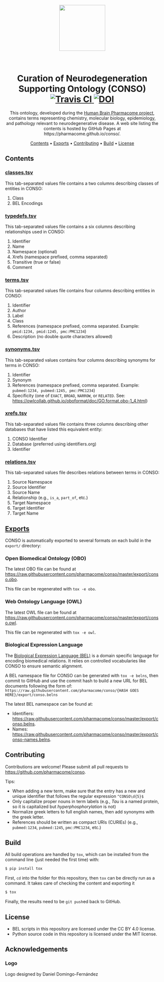 <p align="center">
  <img style="width: 150px; height: 150px;" src="https://docs.google.com/drawings/d/e/2PACX-1vTXUpnVo_W6vJOv2nx894YkZ8XAra1SksAgsWDgg2gya9sIldRaZd7JrXNFamZp2kCWQhYEM8S5fBvS/pub?w=150&amp;h=150">
</p>

<h1 align="center">
  <br>
  Curation of Neurodegeneration Supporting Ontology (CONSO)
  <a href="https://travis-ci.com/pharmacome/conso">
    <img src="https://travis-ci.com/pharmacome/conso.svg?branch=master"
         alt="Travis CI">
  </a>
  <a href="https://zenodo.org/badge/latestdoi/142866236">
    <img src="https://zenodo.org/badge/142866236.svg" alt="DOI">
  </a>
  <br>
</h1>

<p align="center">
This ontology, developed during the <a href="https://pharmacome.github.io">Human Brain Pharmacome project</a>, 
contains terms representing chemistry, molecular biology, epidemiology, and pathology relevant to neurodegenerative 
disease. A web site listing the contents is hosted by GitHub Pages at https://pharmacome.github.io/conso/.
</p>

<p align="center">
  <a href="#contents">Contents</a> •
  <a href="#exports">Exports</a> •
  <a href="#contributing">Contributing</a> •
  <a href="#build">Build</a> •
  <a href="#license">License</a>
</p>

## Contents

### [classes.tsv](classes.tsv)

This tab-separated values file contains a two columns describing
classes of entities in CONSO:

1. Class
2. BEL Encodings

### [typedefs.tsv](typedefs.tsv)

This tab-separated values file contains a six columns describing
relationships used in CONSO:

1. Identifier
2. Name
3. Namespace (optional)
4. Xrefs (namespace prefixed, comma separated)
5. Transitive (true or false)
6. Comment

### [terms.tsv](terms.tsv)

This tab-separated values file contains four columns describing
entities in CONSO:

1. Identifier
2. Author
3. Label
4. Class
5. References (namespace prefixed, comma separated. Example: `pmid:1234, pmid:1245, pmc:PMC1234`)
6. Description (no double quote characters allowed)

### [synonyms.tsv](synonyms.tsv)

This tab-separated values contains four columns describing synonyms
for terms in CONSO:

1. Identifier
2. Synonym
3. References (namespace prefixed, comma separated. Example: `pubmed:1234, pubmed:1245, pmc:PMC1234`)
4. Specificity (one of ``EXACT``, ``BROAD``, ``NARROW``, or ``RELATED``.
   See: https://owlcollab.github.io/oboformat/doc/GO.format.obo-1_4.html)

### [xrefs.tsv](xrefs.tsv)

This tab-separated values file contains three columns describing
other databases that have listed this equivalent entity:

1. CONSO Identifier
2. Database (preferred using identifiers.org)
3. Identifier

### [relations.tsv](relations.tsv)

This tab-separated values file describes
relations between terms in CONSO:

1. Source Namespace
2. Source Identifier
3. Source Name
4. Relationship (e.g., ``is_a``, ``part_of``, etc.)
5. Target Namespace
6. Target Identifier
7. Target Name

## [Exports](export/)

CONSO is automatically exported to several formats on each build in the `export/` directory:

### Open Biomedical Ontology (OBO)

The latest OBO file can be found at https://raw.githubusercontent.com/pharmacome/conso/master/export/conso.obo.

This file can be regenerated with ``tox -e obo``.

### Web Ontology Language (OWL)

The latest OWL file can be found at https://raw.githubusercontent.com/pharmacome/conso/master/export/conso.owl.

This file can be regenerated with ``tox -e owl``.

### Biological Expression Language

The [Biological Expression Language (BEL)](https://biological-expression-language.github.io) is a domain
specific language for encoding biomedical relations. It relies on controlled vocabularies like CONSO to
ensure semantic alignment.

A BEL namespace file for CONSO can be generated with ``tox -e belns``, then commit to GitHub and use
the commit hash to build a new URL for BEL documents following the form of:
`https://raw.githubusercontent.com/pharmacome/conso/{HASH GOES HERE}/export/conso.belns`

The latest BEL namespace can be found at:

- Identifiers: https://raw.githubusercontent.com/pharmacome/conso/master/export/conso.belns.
- Names: https://raw.githubusercontent.com/pharmacome/conso/master/export/conso-names.belns.

## Contributing

Contributions are welcome! Please submit all pull requests to https://github.com/pharmacome/conso.

Tips:

- When adding a new term, make sure that the entry has a new and unique identifier that follows
  the regular expression `^CONSO\d{5}$`
- Only capitalize proper nouns in term labels (e.g., *Tau* is a named protein, so it is capitalized but 
  *hyperphosphorylation* is not)
- Normalize greek letters to full english names, then add synonyms with the greek letter.
- References should be written as compact URIs (CURIEs) (e.g., `pubmed:1234`, `pubmed:1245`, 
  `pmc:PMC1234`, etc.)

## Build

All build operations are handled by `tox`, which can be installed from the command line (just needed the first time) 
with:

```bash
$ pip install tox
```

First, `cd` into the folder for this repository, then `tox` can be directly run as a command. It takes care of 
checking the content and exporting it

```bash
$ tox
```

Finally, the results need to be `git push`ed back to GitHub.

## License

- BEL scripts in this repository are licensed under the CC BY 4.0 license.
- Python source code in this repository is licensed under the MIT license.

## Acknowledgements

### Logo

Logo designed by Daniel Domingo-Fernández

